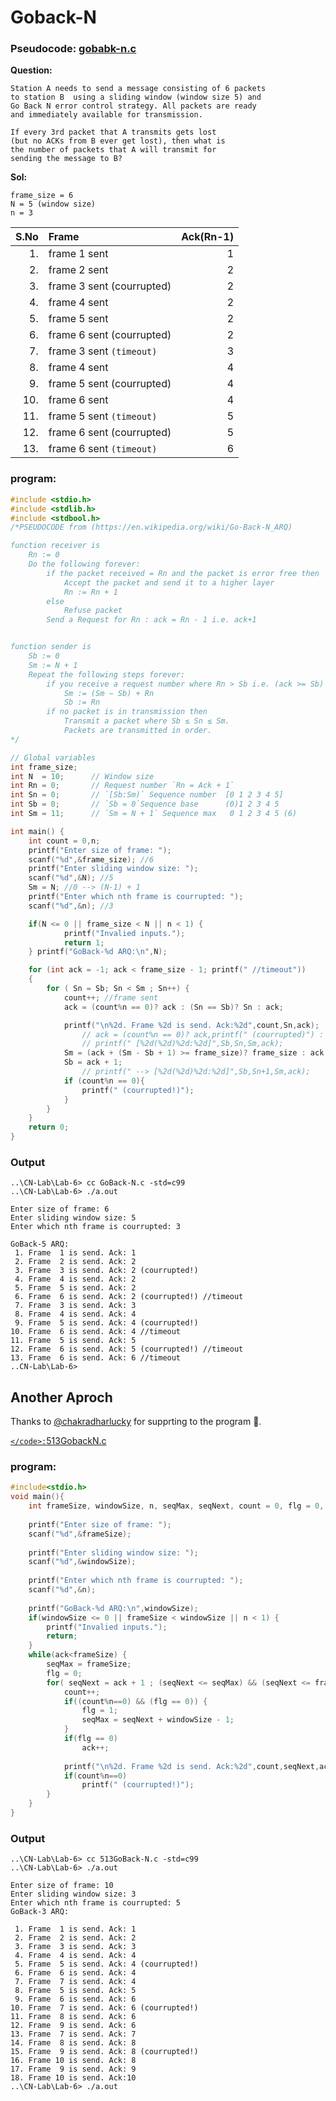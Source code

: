 # Goback-N




### Pseudocode: [gobabk-n.c](TRASH/goback-n.c)

**Question:**
```
Station A needs to send a message consisting of 6 packets 
to station B  using a sliding window (window size 5) and 
Go Back N error control strategy. All packets are ready 
and immediately available for transmission.

If every 3rd packet that A transmits gets lost 
(but no ACKs from B ever get lost), then what is 
the number of packets that A will transmit for 
sending the message to B?
```
**Sol:**

    frame_size = 6
    N = 5 (window size)
    n = 3


|S.No|Frame                      |  Ack(Rn-1) |
|---:|:--------------------------|-----------:|
|1.  | frame 1 sent              |  1         |
|2.  | frame 2 sent              |  2         |
|3.  | frame 3 sent (courrupted) |  2         |
|4.  | frame 4 sent              |  2         |
|5.  | frame 5 sent              |  2         |
|6.  | frame 6 sent (courrupted) |  2         |
|7.  | frame 3 sent `(timeout)`  |  3         |
|8.  | frame 4 sent              |  4         |
|9.  | frame 5 sent (courrupted) |  4         |
|10. | frame 6 sent              |  4         |
|11. | frame 5 sent `(timeout)`  |  5         |
|12. | frame 6 sent (courrupted) |  5         |
|13. | frame 6 sent `(timeout)`  |  6         |


### program:

```c
#include <stdio.h>
#include <stdlib.h>
#include <stdbool.h>
/*PSEUDOCODE from (https://en.wikipedia.org/wiki/Go-Back-N_ARQ)

function receiver is
    Rn := 0
    Do the following forever:
        if the packet received = Rn and the packet is error free then
            Accept the packet and send it to a higher layer
            Rn := Rn + 1
        else
            Refuse packet
        Send a Request for Rn : ack = Rn - 1 i.e. ack+1


function sender is
    Sb := 0
    Sm := N + 1
    Repeat the following steps forever:
        if you receive a request number where Rn > Sb i.e. (ack >= Sb) then
            Sm := (Sm − Sb) + Rn
            Sb := Rn
        if no packet is in transmission then
            Transmit a packet where Sb ≤ Sn ≤ Sm.  
            Packets are transmitted in order.
*/

// Global variables
int frame_size;
int N  = 10;      // Window size
int Rn = 0;       // Request number `Rn = Ack + 1`
int Sn = 0;       // `[Sb:Sm)` Sequence number  [0 1 2 3 4 5]
int Sb = 0;       // `Sb = 0`Sequence base      (0)1 2 3 4 5
int Sm = 11;      // `Sm = N + 1` Sequence max   0 1 2 3 4 5 (6)

int main() {
    int count = 0,n;
    printf("Enter size of frame: ");
    scanf("%d",&frame_size); //6
    printf("Enter sliding window size: ");
    scanf("%d",&N); //5
    Sm = N; //0 --> (N-1) + 1
    printf("Enter which nth frame is courrupted: ");
    scanf("%d",&n); //3

    if(N <= 0 || frame_size < N || n < 1) {
            printf("Invalied inputs.");
            return 1;
    } printf("GoBack-%d ARQ:\n",N);

    for (int ack = -1; ack < frame_size - 1; printf(" //timeout")) 
    {
        for ( Sn = Sb; Sn < Sm ; Sn++) {
            count++; //frame sent
            ack = (count%n == 0)? ack : (Sn == Sb)? Sn : ack;

            printf("\n%2d. Frame %2d is send. Ack:%2d",count,Sn,ack);
                // ack = (count%n == 0)? ack,printf(" (courrupted)") : (Sn == Sb)? Sn,printf(" //timeout") : ack;
                // printf(" [%2d(%2d)%2d:%2d]",Sb,Sn,Sm,ack);
            Sm = (ack + (Sm - Sb + 1) >= frame_size)? frame_size : ack + (Sm - Sb + 1);
            Sb = ack + 1;
                // printf(" --> [%2d(%2d)%2d:%2d]",Sb,Sn+1,Sm,ack);
            if (count%n == 0){
                printf(" (courrupted!)");
            }
        }
    }
    return 0;
}
```
### Output
```
..\CN-Lab\Lab-6> cc GoBack-N.c -std=c99
..\CN-Lab\Lab-6> ./a.out

Enter size of frame: 6
Enter sliding window size: 5
Enter which nth frame is courrupted: 3

GoBack-5 ARQ:
 1. Frame  1 is send. Ack: 1
 2. Frame  2 is send. Ack: 2
 3. Frame  3 is send. Ack: 2 (courrupted!)
 4. Frame  4 is send. Ack: 2
 5. Frame  5 is send. Ack: 2
 6. Frame  6 is send. Ack: 2 (courrupted!) //timeout
 7. Frame  3 is send. Ack: 3
 8. Frame  4 is send. Ack: 4
 9. Frame  5 is send. Ack: 4 (courrupted!)
10. Frame  6 is send. Ack: 4 //timeout
11. Frame  5 is send. Ack: 5
12. Frame  6 is send. Ack: 5 (courrupted!) //timeout
13. Frame  6 is send. Ack: 6 //timeout
..CN-Lab\Lab-6>
```

## Another Aproch

Thanks to [@chakradharlucky](https://github.com/chakradharlucky) for supprting to the program 🤝.

[`</code>:`513GobackN.c](Lab-6/513GobackN.c)

### program:
```c
#include<stdio.h>
void main(){
    int frameSize, windowSize, n, seqMax, seqNext, count = 0, flg = 0, ack = 0;
    
    printf("Enter size of frame: ");
    scanf("%d",&frameSize); 
    
    printf("Enter sliding window size: ");
    scanf("%d",&windowSize);
    
    printf("Enter which nth frame is courrupted: ");
    scanf("%d",&n);
    
    printf("GoBack-%d ARQ:\n",windowSize);
    if(windowSize <= 0 || frameSize < windowSize || n < 1) {
        printf("Invalied inputs.");
        return;
    }
    while(ack<frameSize) {
        seqMax = frameSize;
        flg = 0;
        for( seqNext = ack + 1 ; (seqNext <= seqMax) && (seqNext <= frameSize) ; seqNext++) {
            count++;
            if((count%n==0) && (flg == 0)) {
                flg = 1;
                seqMax = seqNext + windowSize - 1;
            }
            if(flg == 0)
                ack++;
            
            printf("\n%2d. Frame %2d is send. Ack:%2d",count,seqNext,ack);
            if(count%n==0)
                printf(" (courrupted!)");
        }
    }
}
```
### Output
```
..\CN-Lab\Lab-6> cc 513GoBack-N.c -std=c99
..\CN-Lab\Lab-6> ./a.out

Enter size of frame: 10
Enter sliding window size: 3
Enter which nth frame is courrupted: 5
GoBack-3 ARQ:

 1. Frame  1 is send. Ack: 1
 2. Frame  2 is send. Ack: 2
 3. Frame  3 is send. Ack: 3
 4. Frame  4 is send. Ack: 4
 5. Frame  5 is send. Ack: 4 (courrupted!)
 6. Frame  6 is send. Ack: 4
 7. Frame  7 is send. Ack: 4
 8. Frame  5 is send. Ack: 5
 9. Frame  6 is send. Ack: 6
10. Frame  7 is send. Ack: 6 (courrupted!)
11. Frame  8 is send. Ack: 6
12. Frame  9 is send. Ack: 6
13. Frame  7 is send. Ack: 7
14. Frame  8 is send. Ack: 8
15. Frame  9 is send. Ack: 8 (courrupted!)
16. Frame 10 is send. Ack: 8
17. Frame  9 is send. Ack: 9
18. Frame 10 is send. Ack:10
..\CN-Lab\Lab-6> ./a.out
```
